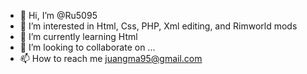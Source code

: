 - 👋 Hi, I’m @Ru5095
- 👀 I’m interested in Html, Css, PHP, Xml editing, and Rimworld mods
- 🌱 I’m currently learning Html
- 💞️ I’m looking to collaborate on ...
- 📫 How to reach me juangma95@gmail.com

<!---
Ru5095/Ru5095 is a ✨ special ✨ repository because its `README.md` (this file) appears on your GitHub profile.
You can click the Preview link to take a look at your changes.
--->
